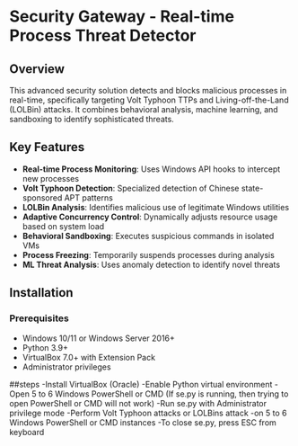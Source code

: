 # Security Gateway - Real-time Process Threat Detector

## Overview
This advanced security solution detects and blocks malicious processes in real-time, specifically targeting Volt Typhoon TTPs and Living-off-the-Land (LOLBin) attacks. It combines behavioral analysis, machine learning, and sandboxing to identify sophisticated threats.

## Key Features
- **Real-time Process Monitoring**: Uses Windows API hooks to intercept new processes
- **Volt Typhoon Detection**: Specialized detection of Chinese state-sponsored APT patterns
- **LOLBin Analysis**: Identifies malicious use of legitimate Windows utilities
- **Adaptive Concurrency Control**: Dynamically adjusts resource usage based on system load
- **Behavioral Sandboxing**: Executes suspicious commands in isolated VMs
- **Process Freezing**: Temporarily suspends processes during analysis
- **ML Threat Analysis**: Uses anomaly detection to identify novel threats

## Installation
### Prerequisites
- Windows 10/11 or Windows Server 2016+
- Python 3.9+
- VirtualBox 7.0+ with Extension Pack
- Administrator privileges

##steps
-Install VirtualBox (Oracle)
-Enable Python virtual environment
-Open 5 to 6 Windows PowerShell or CMD
(If se.py is running, then trying to open PowerShell or CMD will not work)
-Run se.py with Administrator privilege mode
-Perform Volt Typhoon attacks or LOLBins attack
-on 5 to 6 Windows PowerShell or CMD instances
-To close se.py, press ESC from keyboard
